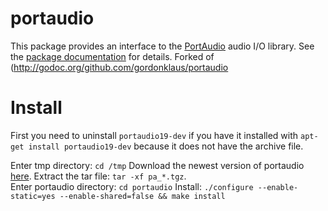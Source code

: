 # portaudio

This package provides an interface to the [PortAudio](http://www.portaudio.com/) audio I/O library.  See the [package documentation](http://godoc.org/github.com/gordonklaus/portaudio) for details.
Forked of (http://godoc.org/github.com/gordonklaus/portaudio
# Install
First you need to uninstall `portaudio19-dev` if you have it installed with `apt-get install portaudio19-dev` because it does not have the archive file.

Enter tmp directory: `cd /tmp`
Download the newest version of portaudio [here](http://www.portaudio.com/download.html). 
Extract the tar file: `tar -xf pa_*.tgz`.  
Enter portaudio directory: `cd portaudio`
Install: `./configure --enable-static=yes --enable-shared=false && make install`
